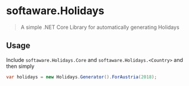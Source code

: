 # softaware.Holidays
> A simple .NET Core Library for automatically generating Holidays

## Usage
Include `softaware.Holidays.Core` and `softaware.Holidays.<Country>` and then simply
```csharp
var holidays = new Holidays.Generator().ForAustria(2018);
```
